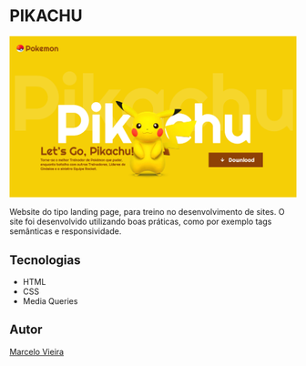 # PIKACHU
![](./img/preview.PNG)

Website do tipo landing page, para treino no desenvolvimento de sites.
O site foi desenvolvido utilizando boas práticas, como por exemplo tags semânticas e responsividade.

## Tecnologias
* HTML
* CSS
* Media Queries

## Autor
[Marcelo Vieira](<https://www.linkedin.com/in/marcelovieirasilva/>)
